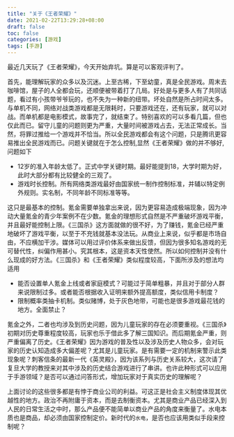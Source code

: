 ```yaml
---
title: "关于《王者荣耀》"
date: 2021-02-22T13:29:28+08:00
draft: false
toc: false
categories: [游戏]
tags: [手游]
---
```


最近几天玩了《王者荣耀》，今天开始弃坑。算是可以客观评判了。

首先，能理解玩家的众多以及沉迷。上至古稀，下至幼童，真是全民游戏。周末去咖啡馆，屋子的人全都会玩，还顺便被带着打了几局。好处是与更多人有了共同话题，看过有小孩带爷爷玩的，也不失为一种新的纽带。坏处自然是所占时间太多。与单机不同，网络对战类游戏都是无限耗时，只要游戏还在，还有玩家，就可以对战。而单机都是电影模式，故事完了，就结束了。特别喜欢的可以多看几篇，但也仅此而已。留守儿童的问题则更为严重，大量时间被游戏占去，无法正常成长。当然，将罪过推给一个游戏并不恰当。所以全民游戏都会有这个问题，只是腾讯更容易推出全民游戏而已。问题关键就在于怎么控制,显然《王者荣耀》做的并不够好,问题如下

* 12岁的准入年龄太低了。正式中学关键时期。最好能提到18，大学时期为好，此时大部分都有比较健全的三观了。
* 游戏时长控制。所有网络类游戏最好由国家统一制作控制标准，并辅以特定例外规则。实名制，不同年龄不同标准等等。

这只是最基本的控制。氪金需要单独拿出来说，因为更容易造成极端现象，因为冲动大量氪金的青少年案例不在少数。氪金的理想形式自然是不严重破坏游戏平衡，并且最好能控制上限。《三国杀》这方面就做的很不好，为了赚钱，氪金已经严重地破坏了游戏平衡，以至于不充钱就基本没法玩。从商业上来说，似乎都是市场自由，不应横加干涉。媒体可以用过评价体系来做出反馈，但因为很多知名游戏的无可替代性，纠偏作用甚小。究其根本，这是资本天性使然。所以如何控制并没有什么现成的好方法。《三国杀》和《王者荣耀》类似程度较高，下面所涉及的想法均适用

* 能否设置单人氪金上线或者家庭模式？可能过于简单粗暴，并且对于部分人群来说限制过多。或者能否根据收入证明来额外提高额度，类似信用卡制度？
* 限制概率类抽卡机制。类似赌博，处于灰色地带，可能也是很多游戏最花钱的地方。全面禁止？

氪金之外，二者也均涉及到历史问题，因为儿童玩家的存在必须要重视。《三国杀》初期对历史尊重程度较高，玩家也乐于借此多了解三国知识。而后期氪金严重，则严重偏离了历史。《王者荣耀》因为游戏的普及性以及涉及历史人物众多，会对玩家的历史认知造成多大偏差呢？尤其是儿童玩家。是有需要一定的机制来警示此类现象呢？刺客信条的最新一代《英灵殿》，因为该系列与历史关系较大，这次请了复旦大学的教授来对其中涉及的历史结合游戏进行了串讲。也许此种形式可以应用于手游领域？是否可以通过问答形式，增加玩家对于真实历史的理解呢？

上面讨论的这些很多都是有悖于商业公司的利益。可这正是社会主义制度体现其优越性的地方。政治不再附庸于资本，而是去制衡资本。尤其是商业产品已经深入到人民的日常生活之中时，那么产品便不能简单以商业产品的角度来衡量了。水电本质也是商品，却必须由国家控制定价。新时代的`水电`，是否也应该用类似手段来控制呢？



